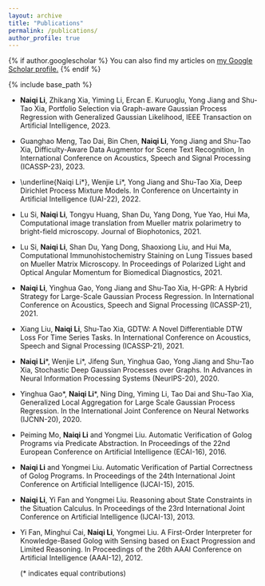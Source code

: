 ```yaml
---
layout: archive
title: "Publications"
permalink: /publications/
author_profile: true
---
```


{% if author.googlescholar %}
  You can also find my articles on <u><a href="{{author.googlescholar}}">my Google Scholar profile</a>.</u>
{% endif %}

{% include base_path %}

- **Naiqi Li**, Zhikang Xia, Yiming Li, Ercan E. Kuruoglu, Yong Jiang and Shu-Tao Xia, Portfolio Selection via Graph-aware Gaussian Process Regression with Generalized Gaussian Likelihood, IEEE Transaction on Artificial Intelligence, 2023.

- Guanghao Meng, Tao Dai, Bin Chen, **Naiqi Li**, Yong Jiang and Shu-Tao Xia, Difficulty-Aware Data Augmentor for Scene Text Recognition, In International Conference on Acoustics, Speech and Signal Processing (ICASSP-23), 2023. 
- \underline{Naiqi Li*}, Wenjie Li*, Yong Jiang and Shu-Tao Xia, Deep Dirichlet Process Mixture Models. In Conference on Uncertainty in Artificial Intelligence (UAI-22), 2022.

- Lu Si, **Naiqi Li**, Tongyu Huang, Shan Du, Yang Dong, Yue Yao, Hui Ma, Computational image translation from Mueller matrix polarimetry to bright-field microscopy. Journal of Biophotonics, 2021.

- Lu Si, **Naiqi Li**, Shan Du, Yang Dong, Shaoxiong Liu, and Hui Ma, Computational Immunohistochemistry Staining on Lung Tissues based on Mueller Matrix Microscopy. In Proceedings of Polarized Light and Optical Angular Momentum for Biomedical Diagnostics, 2021.

- **Naiqi Li**, Yinghua Gao, Yong Jiang and Shu-Tao Xia, H-GPR: A Hybrid Strategy for Large-Scale Gaussian Process Regression. In International Conference on Acoustics, Speech and Signal Processing (ICASSP-21), 2021. 

- Xiang Liu, **Naiqi Li**, Shu-Tao Xia, GDTW: A Novel Differentiable DTW Loss For Time Series Tasks. In International Conference on Acoustics, Speech and Signal Processing (ICASSP-21), 2021. 

- **Naiqi Li***, Wenjie Li*, Jifeng Sun, Yinghua Gao, Yong Jiang and Shu-Tao Xia, Stochastic Deep Gaussian Processes over Graphs. In Advances in Neural Information Processing Systems (NeurIPS-20), 2020. 

- Yinghua Gao*, **Naiqi Li***, Ning Ding, Yiming Li, Tao Dai and Shu-Tao Xia, Generalized Local Aggregation for Large Scale Gaussian Process Regression. In the International Joint Conference on Neural Networks (IJCNN-20), 2020.

- Peiming Mo, **Naiqi Li** and Yongmei Liu. Automatic Verification of Golog Programs via Predicate Abstraction. In Proceedings of the 22nd European Conference on Artificial Intelligence (ECAI-16), 2016. 

- **Naiqi Li** and Yongmei Liu. Automatic Verification of Partial Correctness of Golog Programs. In Proceedings of the 24th International Joint Conference on Artificial Intelligence (IJCAI-15), 2015. 

- **Naiqi Li**, Yi Fan and Yongmei Liu. Reasoning about State Constraints in the Situation Calculus. In Proceedings of the 23rd International Joint Conference on Artificial Intelligence (IJCAI-13), 2013. 

- Yi Fan, Minghui Cai, **Naiqi Li**, Yongmei Liu. A First-Order Interpreter for Knowledge-Based Golog with Sensing based on Exact Progression and Limited Reasoning. In Proceedings of the 26th AAAI Conference on Artificial Intelligence (AAAI-12), 2012. 

  (* indicates equal contributions)